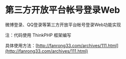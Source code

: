 第三方开放平台帐号登录Web
======================

微博登录、QQ登录等第三方开放平台帐号登录Web功能实现

注：代码使用 ThinkPHP 框架编写

具体使用方法：[http://fanrong33.com/archives/111.html](http://fanrong33.com/archives/111.html)